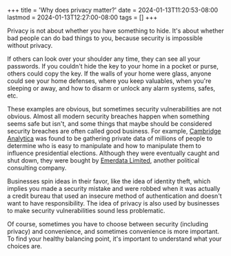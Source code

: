 +++
title = 'Why does privacy matter?'
date = 2024-01-13T11:20:53-08:00
lastmod = 2024-01-13T12:27:00-08:00
tags = []
+++

Privacy is not about whether you have something to hide. It's about whether bad people can do bad things to you, because security is impossible without privacy.

If others can look over your shoulder any time, they can see all your passwords. If you couldn't hide the key to your home in a pocket or purse, others could copy the key. If the walls of your home were glass, anyone could see your home defenses, where you keep valuables, when you're sleeping or away, and how to disarm or unlock any alarm systems, safes, etc.

These examples are obvious, but sometimes security vulnerabilities are not obvious. Almost all modern security breaches happen when something seems safe but isn't, and some things that maybe should be considered security breaches are often called good business. For example, [Cambridge Analytica](https://en.wikipedia.org/wiki/Cambridge_Analytica) was found to be gathering private data of millions of people to determine who is easy to manipulate and how to manipulate them to influence presidential elections. Although they were eventually caught and shut down, they were bought by [Emerdata Limited](https://en.wikipedia.org/wiki/Emerdata_Limited), another political consulting company.

Businesses spin ideas in their favor, like the idea of identity theft, which implies you made a security mistake and were robbed when it was actually a credit bureau that used an insecure method of authentication and doesn't want to have responsibility. The idea of privacy is also used by businesses to make security vulnerabilities sound less problematic.

Of course, sometimes you have to choose between security (including privacy) and convenience, and sometimes convenience is more important. To find your healthy balancing point, it's important to understand what your choices are.
